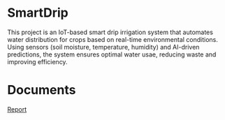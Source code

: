 # SmartDrip
This project is an IoT-based smart drip irrigation system that automates water distribution for crops based on real-time environmental conditions. Using sensors (soil moisture, temperature, humidity) and AI-driven predictions, the system ensures optimal water usae, reducing waste and improving efficiency.

# Documents
[Report](https://www.google.com/url?q=https://www.overleaf.com/read/hwynyghzpght%23e3d89a&sa=D&source=editors&ust=1746631251113166&usg=AOvVaw3lIohNsb_Ch8O6v4KdC3b-)
